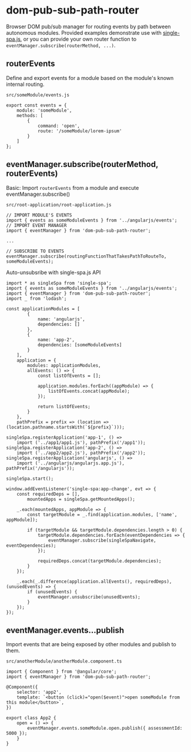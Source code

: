 # dom-pub-sub-path-router

Browser DOM pub/sub manager for routing events by path between autonomous modules. Provided examples demonstrate use with [single-spa.js](https://github.com/CanopyTax/single-spa), or you can provide your own router function to `eventManager.subscribe(routerMethod, ...)`.

## routerEvents
Define and export events for a module based on the module's known internal routing.

`src/someModule/events.js`
```
export const events = {
	module: 'someModule',
	methods: [
		{
			command: 'open',
			route: '/someModule/lorem-ipsum'
		}
	]
};
```

## eventManager.subscribe(routerMethod, routerEvents)
Basic: Import `routerEvents` from a module and execute eventManager.subscribe()

`src/root-application/root-application.js`
```
// IMPORT MODULE'S EVENTS
import { events as someModuleEvents } from '../angularjs/events';
// IMPORT EVENT MANAGER
import { eventManager } from 'dom-pub-sub-path-router';

...

// SUBSCRIBE TO EVENTS
eventManager.subscribe(routingFunctionThatTakesPathToRouteTo, someModuleEvents);
```

Auto-unsubsribe with single-spa.js API
```
import * as singleSpa from 'single-spa';
import { events as someModuleEvents } from '../angularjs/events';
import { eventManager } from 'dom-pub-sub-path-router';
import _ from 'lodash';

const applicationModules = [
		{
			name: 'angularjs',
			dependencies: []
		},
		{
			name: 'app-2',
			dependencies: [someModuleEvents]
		}
	],
	application = {
		modules: applicationModules,
		allEvents: () => {
			const listOfEvents = [];

			application.modules.forEach((appModule) => {
				listOfEvents.concat(appModule);
			});

			return listOfEvents;
		}
	},
	pathPrefix = prefix => (location => (location.pathname.startsWith(`${prefix}`)));

singleSpa.registerApplication('app-1', () =>
	import ('../app1/app1.js'), pathPrefix('/app1'));
singleSpa.registerApplication('app-2', () =>
	import ('../app2/app2.js'), pathPrefix('/app2'));
singleSpa.registerApplication('angularjs', () =>
	import ('../angularjs/angularjs.app.js'), pathPrefix('/angularjs'));

singleSpa.start();

window.addEventListener('single-spa:app-change', evt => {
	const requiredDeps = [],
		mountedApps = singleSpa.getMountedApps();

	_.each(mountedApps, appModule => {
		const targetModule = _.find(application.modules, ['name', appModule]);

		if (targetModule && targetModule.dependencies.length > 0) {
			targetModule.dependencies.forEach(eventDependencies => {
				eventManager.subscribe(singleSpaNavigate, eventDependencies);
			});

			requiredDeps.concat(targetModule.dependencies);
		}
	});

	_.each(_.difference(application.allEvents(), requiredDeps), (unusedEvents) => {
		if (unusedEvents) {
			eventManager.unsubscribe(unusedEvents);
		}
	});
});
```

## eventManager.events.<module>.<event>.publish
Import events that are being exposed by other modules and publish to them.

`src/anotherModule/anotherModule.component.ts`
```
import { Component } from '@angular/core';
import { eventManager } from 'dom-pub-sub-path-router';

@Component({
	selector: 'app2',
	template: `<button (click)="open($event)">open someModule from this module</button>`,
})

export class App2 {
   	open = () => {
        eventManager.events.someModule.open.publish({ assessmentId: 5000 });
   	}
}
```
